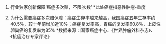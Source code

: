 1. 行业独家创新保障‘癌症多次赔，不限次数’ *此处癌症指恶性肿瘤-重度

2. 为什么需要癌症多次赔保障：癌症生存率越来越高，我国癌症五年生存率约40.5%，较十年前增加近10%；癌症复发率高，胃癌的复发率60.8%，上皮性卵巢癌的复发率为85% *数据来源：国家癌症中心、《世界肿瘤外科杂志》、《抗癌治疗专家评论》